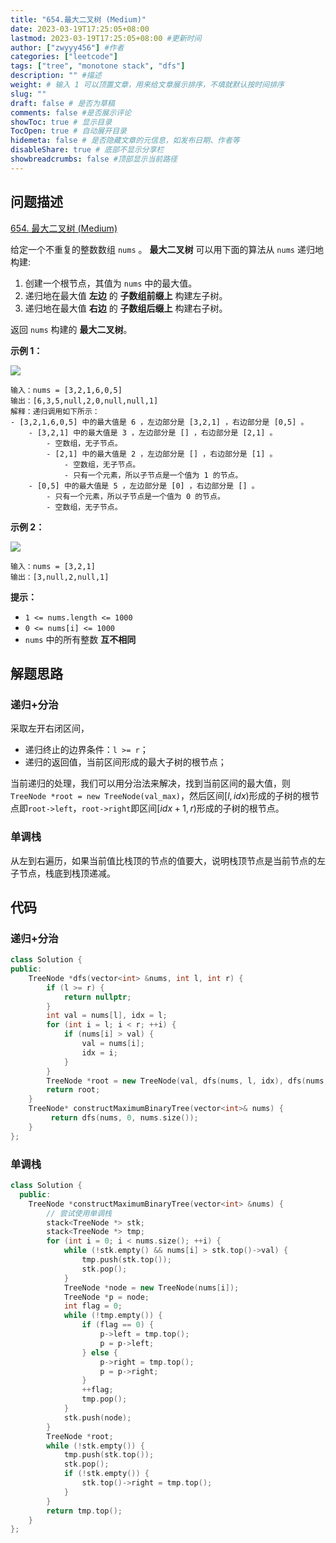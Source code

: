 ```yaml
---
title: "654.最大二叉树 (Medium)"
date: 2023-03-19T17:25:05+08:00
lastmod: 2023-03-19T17:25:05+08:00 #更新时间
author: ["zwyyy456"] #作者
categories: ["leetcode"]
tags: ["tree", "monotone stack", "dfs"]
description: "" #描述
weight: # 输入 1 可以顶置文章，用来给文章展示排序，不填就默认按时间排序
slug: ""
draft: false # 是否为草稿
comments: false #是否展示评论
showToc: true # 显示目录
TocOpen: true # 自动展开目录
hidemeta: false # 是否隐藏文章的元信息，如发布日期、作者等
disableShare: true # 底部不显示分享栏
showbreadcrumbs: false #顶部显示当前路径
---
```

## 问题描述
[654. 最大二叉树 (Medium)](https://leetcode.cn/problems/maximum-binary-tree/)

给定一个不重复的整数数组 `nums` 。 **最大二叉树** 可以用下面的算法从 `nums` 递归地构建:

1. 创建一个根节点，其值为 `nums` 中的最大值。
2. 递归地在最大值 **左边** 的 **子数组前缀上** 构建左子树。
3. 递归地在最大值 **右边** 的 **子数组后缀上** 构建右子树。

返回 `nums` 构建的  **最大二叉树**。

**示例 1：**

![](https://pic-upyun.zwyyy456.tech/smms/2023-12-26-065445.jpg)

```
输入：nums = [3,2,1,6,0,5]
输出：[6,3,5,null,2,0,null,null,1]
解释：递归调用如下所示：
- [3,2,1,6,0,5] 中的最大值是 6 ，左边部分是 [3,2,1] ，右边部分是 [0,5] 。
    - [3,2,1] 中的最大值是 3 ，左边部分是 [] ，右边部分是 [2,1] 。
        - 空数组，无子节点。
        - [2,1] 中的最大值是 2 ，左边部分是 [] ，右边部分是 [1] 。
            - 空数组，无子节点。
            - 只有一个元素，所以子节点是一个值为 1 的节点。
    - [0,5] 中的最大值是 5 ，左边部分是 [0] ，右边部分是 [] 。
        - 只有一个元素，所以子节点是一个值为 0 的节点。
        - 空数组，无子节点。

```

**示例 2：**

![](https://pic-upyun.zwyyy456.tech/smms/2023-12-26-065446.jpg)

```
输入：nums = [3,2,1]
输出：[3,null,2,null,1]

```

**提示：**

- `1 <= nums.length <= 1000`
- `0 <= nums[i] <= 1000`
- `nums` 中的所有整数 **互不相同**

## 解题思路
### 递归+分治
采取左开右闭区间，
- 递归终止的边界条件：`l >= r`；
- 递归的返回值，当前区间形成的最大子树的根节点；

当前递归的处理，我们可以用分治法来解决，找到当前区间的最大值，则`TreeNode *root = new TreeNode(val_max)`，然后区间$[l, idx)$形成的子树的根节点即`root->left`，`root->right`即区间$[idx + 1, r)$形成的子树的根节点。

### 单调栈
从左到右遍历，如果当前值比栈顶的节点的值要大，说明栈顶节点是当前节点的左子节点，栈底到栈顶递减。

## 代码
### 递归+分治
```cpp
class Solution {
public:
    TreeNode *dfs(vector<int> &nums, int l, int r) {
        if (l >= r) {
            return nullptr;
        }
        int val = nums[l], idx = l;
        for (int i = l; i < r; ++i) {
            if (nums[i] > val) {
                val = nums[i];
                idx = i;
            }
        }
        TreeNode *root = new TreeNode(val, dfs(nums, l, idx), dfs(nums, idx + 1, r));
        return root;
    }
    TreeNode* constructMaximumBinaryTree(vector<int>& nums) {
         return dfs(nums, 0, nums.size());
    }
};
```

### 单调栈
```cpp
class Solution {
  public:
    TreeNode *constructMaximumBinaryTree(vector<int> &nums) {
        // 尝试使用单调栈
        stack<TreeNode *> stk;
        stack<TreeNode *> tmp;
        for (int i = 0; i < nums.size(); ++i) {
            while (!stk.empty() && nums[i] > stk.top()->val) {
                tmp.push(stk.top());
                stk.pop();
            }
            TreeNode *node = new TreeNode(nums[i]);
            TreeNode *p = node;
            int flag = 0;
            while (!tmp.empty()) {
                if (flag == 0) {
                    p->left = tmp.top();
                    p = p->left;
                } else {
                    p->right = tmp.top();
                    p = p->right;
                }
                ++flag;
                tmp.pop();
            }
            stk.push(node);
        }
        TreeNode *root;
        while (!stk.empty()) {
            tmp.push(stk.top());
            stk.pop();
            if (!stk.empty()) {
                stk.top()->right = tmp.top();
            }
        }
        return tmp.top();
    }
};
```
